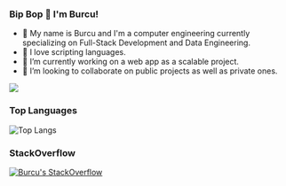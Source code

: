 ### Bip Bop 👋 I'm Burcu!

- 👾 My name is Burcu and I'm a computer engineering currently specializing on Full-Stack Development and Data Engineering.
- 🤖 I love scripting languages.
- 🔭 I’m currently working on a web app as a scalable project.
- 👯 I’m looking to collaborate on public projects as well as private ones.

[![](https://visitcount.itsvg.in/api?id=theburcu&label=Profile%20Views&color=9&pretty=true)](https://visitcount.itsvg.in)

### Top Languages

![Top Langs](https://github-readme-stats.vercel.app/api/top-langs/?username=theburcu&layout=compact)

### StackOverflow
[![Burcu's StackOverflow](https://github-readme-stackoverflow.vercel.app/?userID=5898685)](https://stackoverflow.com/users/5898685/burcu)


